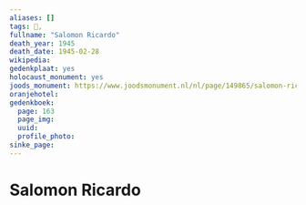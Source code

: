 ```yaml
---
aliases: []
tags: 👤, 
fullname: "Salomon Ricardo"
death_year: 1945
death_date: 1945-02-28
wikipedia: 
gedenkplaat: yes
holocaust_monument: yes
joods_monument: https://www.joodsmonument.nl/nl/page/149865/salomon-ricardo
oranjehotel:
gedenkboek:
  page: 163
  page_img: 
  uuid: 
  profile_photo: 
sinke_page:
---
```


# Salomon Ricardo
